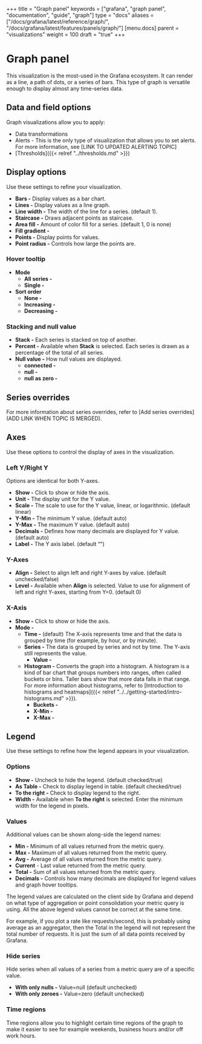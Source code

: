 +++
title = "Graph panel"
keywords = ["grafana", "graph panel", "documentation", "guide", "graph"]
type = "docs"
aliases = ["/docs/grafana/latest/reference/graph/", "/docs/grafana/latest/features/panels/graph/"]
[menu.docs]
parent = "visualizations"
weight = 100
draft = "true"
+++

# Graph panel

This visualization is the most-used in the Grafana ecosystem. It can render as a line, a path of dots, or a series of bars. This type of graph is versatile enough to display almost any time-series data.

## Data and field options

Graph visualizations allow you to apply:
- Data transformations
- Alerts - This is the only type of visualization that allows you to set alerts. For more information, see [LINK TO UPDATED ALERTING TOPIC]
- [Thresholds]({{< relref "../thresholds.md" >}})

## Display options

Use these settings to refine your visualization.

- **Bars -** Display values as a bar chart.
- **Lines -** Display values as a line graph.
- **Line width -** The width of the line for a series. (default 1).
- **Staircase -** Draws adjacent points as staircase.
- **Area fill -** Amount of color fill for a series. (default 1, 0 is none)
- **Fill gradient -**
- **Points -** Display points for values.
- **Point radius -** Controls how large the points are.

### Hover tooltip

- **Mode**
  - **All series -**
  - **Single -**
- **Sort order**
  - **None -**
  - **Increasing -**
  - **Decreasing -**

### Stacking and null value

- **Stack -** Each series is stacked on top of another.
- **Percent -** Available when **Stack** is selected. Each series is drawn as a percentage of the total of all series.
- **Null value -** How null values are displayed.
  - **connected -**
  - **null -**
  - **null as zero -**

## Series overrides

For more information about series overrides, refer to [Add series overrides](ADD LINK WHEN TOPIC IS MERGED).

## Axes

Use these options to control the display of axes in the visualization.

### Left Y/Right Y

Options are identical for both Y-axes.

- **Show -** Click to show or hide the axis.
- **Unit -** The display unit for the Y value.
- **Scale -** The scale to use for the Y value, linear, or logarithmic. (default linear)
- **Y-Min -** The minimum Y value. (default auto)
- **Y-Max -** The maximum Y value. (default auto)
- **Decimals -** Defines how many decimals are displayed for Y value. (default auto)
- **Label -** The Y axis label. (default “")

### Y-Axes
- **Align -** Select to align left and right Y-axes by value. (default unchecked/false)
- **Level -** Available when **Align** is selected. Value to use for alignment of left and right Y-axes, starting from Y=0. (default 0)


### X-Axis

- **Show -** Click to show or hide the axis.
- **Mode -**
  - **Time -** (default) The X-axis represents time and that the data is grouped by time (for example, by hour, or by minute).
  - **Series -** The data is grouped by series and not by time. The Y-axis still represents the value.
    - **Value -** 
  - **Histogram -** Converts the graph into a histogram. A histogram is a kind of bar chart that groups numbers into ranges, often called buckets or bins. Taller bars show that more data falls in that range. For more information about histograms, refer to [Introduction to histograms and heatmaps]({{< relref "../../getting-started/intro-histograms.md" >}}).
    - **Buckets -**
    - **X-Min -**
    - **X-Max -**
	
## Legend

Use these settings to refine how the legend appears in your visualization.

### Options

- **Show -** Uncheck to hide the legend. (default checked/true)
- **As Table -** Check to display legend in table. (default checked/true)
- **To the right -** Check to display legend to the right.
- **Width -** Available when **To the right** is selected. Enter the minimum width for the legend in pixels.

### Values

Additional values can be shown along-side the legend names:

- **Min -** Minimum of all values returned from the metric query.
- **Max -** Maximum of all values returned from the metric query.
- **Avg -** Average of all values returned from the metric query.
- **Current** - Last value returned from the metric query.
- **Total -** Sum of all values returned from the metric query.
- **Decimals -** Controls how many decimals are displayed for legend values and graph hover tooltips.

The legend values are calculated on the client side by Grafana and depend on what type of aggregation or point consolidation your metric query is using. All the above legend values cannot be correct at the same time. 

For example, if you plot a rate like requests/second, this is probably using average as an aggregator, then the Total in the legend will not represent the total number of requests. It is just the sum of all data points received by Grafana.

### Hide series

Hide series when all values of a series from a metric query are of a specific value.

- **With only nulls -** Value=null (default unchecked)
- **With only zeroes -** Value=zero (default unchecked) 

### Time regions

Time regions allow you to highlight certain time regions of the graph to make it easier to see for example weekends, business hours and/or off work hours.
